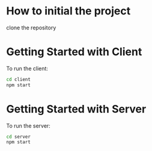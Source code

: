 # How to initial the project
clone the repository

# Getting Started with Client
To run the client:
```bash
cd client
npm start
``` 

# Getting Started with Server
To run the server:
```bash
cd server
npm start
``` 
